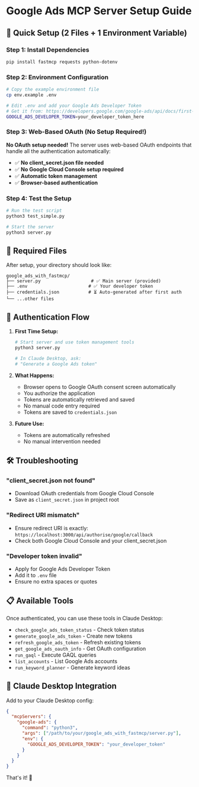 # Google Ads MCP Server Setup Guide

## 🚀 Quick Setup (2 Files + 1 Environment Variable)

### Step 1: Install Dependencies
```bash
pip install fastmcp requests python-dotenv
```

### Step 2: Environment Configuration
```bash
# Copy the example environment file
cp env.example .env

# Edit .env and add your Google Ads Developer Token
# Get it from: https://developers.google.com/google-ads/api/docs/first-call/dev-token
GOOGLE_ADS_DEVELOPER_TOKEN=your_developer_token_here
```

### Step 3: Web-Based OAuth (No Setup Required!)

**No OAuth setup needed!** The server uses web-based OAuth endpoints that handle all the authentication automatically:

- ✅ **No client_secret.json file needed**
- ✅ **No Google Cloud Console setup required**
- ✅ **Automatic token management**
- ✅ **Browser-based authentication**

### Step 4: Test the Setup
```bash
# Run the test script
python3 test_simple.py

# Start the server
python3 server.py
```

## 📁 Required Files

After setup, your directory should look like:

```
google_ads_with_fastmcp/
├── server.py                   # ✅ Main server (provided)
├── .env                       # ✅ Your developer token
├── credentials.json           # ⏳ Auto-generated after first auth
└── ...other files
```

## 🔐 Authentication Flow

1. **First Time Setup:**
   ```bash
   # Start server and use token management tools
   python3 server.py
   
   # In Claude Desktop, ask:
   # "Generate a Google Ads token"
   ```

2. **What Happens:**
   - Browser opens to Google OAuth consent screen automatically
   - You authorize the application
   - Tokens are automatically retrieved and saved
   - No manual code entry required
   - Tokens are saved to `credentials.json`

3. **Future Use:**
   - Tokens are automatically refreshed
   - No manual intervention needed

## 🛠️ Troubleshooting

### "client_secret.json not found"
- Download OAuth credentials from Google Cloud Console
- Save as `client_secret.json` in project root

### "Redirect URI mismatch"
- Ensure redirect URI is exactly: `https://localhost:3000/api/authorise/google/callback`
- Check both Google Cloud Console and your client_secret.json

### "Developer token invalid"
- Apply for Google Ads Developer Token
- Add it to `.env` file
- Ensure no extra spaces or quotes

## 📋 Available Tools

Once authenticated, you can use these tools in Claude Desktop:

- `check_google_ads_token_status` - Check token status
- `generate_google_ads_token` - Create new tokens
- `refresh_google_ads_token` - Refresh existing tokens
- `get_google_ads_oauth_info` - Get OAuth configuration
- `run_gaql` - Execute GAQL queries
- `list_accounts` - List Google Ads accounts
- `run_keyword_planner` - Generate keyword ideas

## 🎯 Claude Desktop Integration

Add to your Claude Desktop config:

```json
{
  "mcpServers": {
    "google-ads": {
      "command": "python3",
      "args": ["/path/to/your/google_ads_with_fastmcp/server.py"],
      "env": {
        "GOOGLE_ADS_DEVELOPER_TOKEN": "your_developer_token"
      }
    }
  }
}
```

That's it! 🎉 